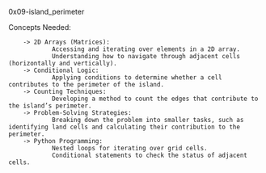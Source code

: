0x09-island_perimeter

Concepts Needed:

        -> 2D Arrays (Matrices):
                Accessing and iterating over elements in a 2D array.
                Understanding how to navigate through adjacent cells (horizontally and vertically).
        -> Conditional Logic:
                Applying conditions to determine whether a cell contributes to the perimeter of the island.
        -> Counting Techniques:
                Developing a method to count the edges that contribute to the island’s perimeter.
        -> Problem-Solving Strategies:
                Breaking down the problem into smaller tasks, such as identifying land cells and calculating their contribution to the perimeter.
        -> Python Programming:
                Nested loops for iterating over grid cells.
                Conditional statements to check the status of adjacent cells.